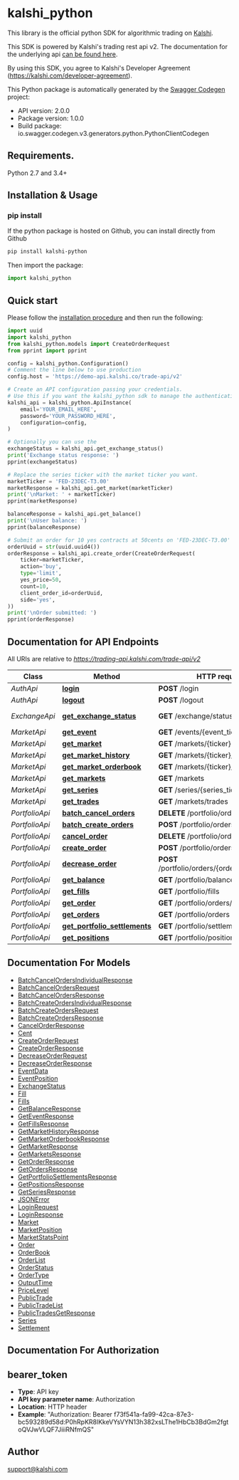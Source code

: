 # kalshi_python

 This library is the official python SDK for algorithmic trading on [Kalshi](https://kalshi.com). 
    
This SDK is powered by Kalshi's trading rest api v2. The documentation for the underlying api [can be found here](https://trading-api.readme.io). 

By using this SDK, you agree to Kalshi's Developer Agreement (https://kalshi.com/developer-agreement).

This Python package is automatically generated by the [Swagger Codegen](https://github.com/swagger-api/swagger-codegen) project:

- API version: 2.0.0
- Package version: 1.0.0
- Build package: io.swagger.codegen.v3.generators.python.PythonClientCodegen

## Requirements.

Python 2.7 and 3.4+

## Installation & Usage

### pip install

If the python package is hosted on Github, you can install directly from Github

```sh
pip install kalshi-python
```

Then import the package:
```python
import kalshi_python 
```

## Quick start

Please follow the [installation procedure](#installation--usage) and then run the following:

```python
import uuid
import kalshi_python
from kalshi_python.models import CreateOrderRequest
from pprint import pprint

config = kalshi_python.Configuration()
# Comment the line below to use production
config.host = 'https://demo-api.kalshi.co/trade-api/v2'

# Create an API configuration passing your credentials.
# Use this if you want the kalshi_python sdk to manage the authentication for your.
kalshi_api = kalshi_python.ApiInstance(
    email='YOUR_EMAIL_HERE',
    password='YOUR_PASSWORD_HERE',
    configuration=config,
)

# Optionally you can use the
exchangeStatus = kalshi_api.get_exchange_status()
print('Exchange status response: ')
pprint(exchangeStatus)

# Replace the series ticker with the market ticker you want.
marketTicker = 'FED-23DEC-T3.00'
marketResponse = kalshi_api.get_market(marketTicker)
print('\nMarket: ' + marketTicker)
pprint(marketResponse)

balanceResponse = kalshi_api.get_balance()
print('\nUser balance: ')
pprint(balanceResponse)

# Submit an order for 10 yes contracts at 50cents on 'FED-23DEC-T3.00'
orderUuid = str(uuid.uuid4())
orderResponse = kalshi_api.create_order(CreateOrderRequest(
    ticker=marketTicker,
    action='buy',
    type='limit',
    yes_price=50,
    count=10,
    client_order_id=orderUuid,
    side='yes',
))
print('\nOrder submitted: ')
pprint(orderResponse)
```

## Documentation for API Endpoints

All URIs are relative to *https://trading-api.kalshi.com/trade-api/v2*

Class | Method | HTTP request | Description
------------ | ------------- | ------------- | -------------
*AuthApi* | [**login**](docs/AuthApi.md#login) | **POST** /login | Login
*AuthApi* | [**logout**](docs/AuthApi.md#logout) | **POST** /logout | Logout
*ExchangeApi* | [**get_exchange_status**](docs/ExchangeApi.md#get_exchange_status) | **GET** /exchange/status | Endpoint for getting the exchange status.
*MarketApi* | [**get_event**](docs/MarketApi.md#get_event) | **GET** /events/{event_ticker} | GetEvent
*MarketApi* | [**get_market**](docs/MarketApi.md#get_market) | **GET** /markets/{ticker} | GetMarket
*MarketApi* | [**get_market_history**](docs/MarketApi.md#get_market_history) | **GET** /markets/{ticker}/history | GetMarketHistory
*MarketApi* | [**get_market_orderbook**](docs/MarketApi.md#get_market_orderbook) | **GET** /markets/{ticker}/orderbook | GetMarketOrderbook
*MarketApi* | [**get_markets**](docs/MarketApi.md#get_markets) | **GET** /markets | GetMarkets
*MarketApi* | [**get_series**](docs/MarketApi.md#get_series) | **GET** /series/{series_ticker} | GetSeries
*MarketApi* | [**get_trades**](docs/MarketApi.md#get_trades) | **GET** /markets/trades | GetTrades
*PortfolioApi* | [**batch_cancel_orders**](docs/PortfolioApi.md#batch_cancel_orders) | **DELETE** /portfolio/orders/batched | BatchCancelOrders
*PortfolioApi* | [**batch_create_orders**](docs/PortfolioApi.md#batch_create_orders) | **POST** /portfolio/orders/batched | BatchCreateOrders
*PortfolioApi* | [**cancel_order**](docs/PortfolioApi.md#cancel_order) | **DELETE** /portfolio/orders/{order_id} | CancelOrder
*PortfolioApi* | [**create_order**](docs/PortfolioApi.md#create_order) | **POST** /portfolio/orders | CreateOrder
*PortfolioApi* | [**decrease_order**](docs/PortfolioApi.md#decrease_order) | **POST** /portfolio/orders/{order_id}/decrease | DecreaseOrder
*PortfolioApi* | [**get_balance**](docs/PortfolioApi.md#get_balance) | **GET** /portfolio/balance | GetBalance
*PortfolioApi* | [**get_fills**](docs/PortfolioApi.md#get_fills) | **GET** /portfolio/fills | GetFills
*PortfolioApi* | [**get_order**](docs/PortfolioApi.md#get_order) | **GET** /portfolio/orders/{order_id} | GetOrder
*PortfolioApi* | [**get_orders**](docs/PortfolioApi.md#get_orders) | **GET** /portfolio/orders | GetOrders
*PortfolioApi* | [**get_portfolio_settlements**](docs/PortfolioApi.md#get_portfolio_settlements) | **GET** /portfolio/settlements | GetPortfolioSettlements
*PortfolioApi* | [**get_positions**](docs/PortfolioApi.md#get_positions) | **GET** /portfolio/positions | GetPositions

## Documentation For Models

 - [BatchCancelOrdersIndividualResponse](docs/BatchCancelOrdersIndividualResponse.md)
 - [BatchCancelOrdersRequest](docs/BatchCancelOrdersRequest.md)
 - [BatchCancelOrdersResponse](docs/BatchCancelOrdersResponse.md)
 - [BatchCreateOrdersIndividualResponse](docs/BatchCreateOrdersIndividualResponse.md)
 - [BatchCreateOrdersRequest](docs/BatchCreateOrdersRequest.md)
 - [BatchCreateOrdersResponse](docs/BatchCreateOrdersResponse.md)
 - [CancelOrderResponse](docs/CancelOrderResponse.md)
 - [Cent](docs/Cent.md)
 - [CreateOrderRequest](docs/CreateOrderRequest.md)
 - [CreateOrderResponse](docs/CreateOrderResponse.md)
 - [DecreaseOrderRequest](docs/DecreaseOrderRequest.md)
 - [DecreaseOrderResponse](docs/DecreaseOrderResponse.md)
 - [EventData](docs/EventData.md)
 - [EventPosition](docs/EventPosition.md)
 - [ExchangeStatus](docs/ExchangeStatus.md)
 - [Fill](docs/Fill.md)
 - [Fills](docs/Fills.md)
 - [GetBalanceResponse](docs/GetBalanceResponse.md)
 - [GetEventResponse](docs/GetEventResponse.md)
 - [GetFillsResponse](docs/GetFillsResponse.md)
 - [GetMarketHistoryResponse](docs/GetMarketHistoryResponse.md)
 - [GetMarketOrderbookResponse](docs/GetMarketOrderbookResponse.md)
 - [GetMarketResponse](docs/GetMarketResponse.md)
 - [GetMarketsResponse](docs/GetMarketsResponse.md)
 - [GetOrderResponse](docs/GetOrderResponse.md)
 - [GetOrdersResponse](docs/GetOrdersResponse.md)
 - [GetPortfolioSettlementsResponse](docs/GetPortfolioSettlementsResponse.md)
 - [GetPositionsResponse](docs/GetPositionsResponse.md)
 - [GetSeriesResponse](docs/GetSeriesResponse.md)
 - [JSONError](docs/JSONError.md)
 - [LoginRequest](docs/LoginRequest.md)
 - [LoginResponse](docs/LoginResponse.md)
 - [Market](docs/Market.md)
 - [MarketPosition](docs/MarketPosition.md)
 - [MarketStatsPoint](docs/MarketStatsPoint.md)
 - [Order](docs/Order.md)
 - [OrderBook](docs/OrderBook.md)
 - [OrderList](docs/OrderList.md)
 - [OrderStatus](docs/OrderStatus.md)
 - [OrderType](docs/OrderType.md)
 - [OutputTime](docs/OutputTime.md)
 - [PriceLevel](docs/PriceLevel.md)
 - [PublicTrade](docs/PublicTrade.md)
 - [PublicTradeList](docs/PublicTradeList.md)
 - [PublicTradesGetResponse](docs/PublicTradesGetResponse.md)
 - [Series](docs/Series.md)
 - [Settlement](docs/Settlement.md)

## Documentation For Authorization

## bearer_token

- **Type**: API key
- **API key parameter name**: Authorization
- **Location**: HTTP header
- **Example**: "Authorization: Bearer f73f541a-fa99-42ca-87e3-bc593289d58d:P0hRpKR8lKkeVYsVYN13h382xsLThe1HbCb3BdGm2fgtoQVJwVLQF7JiiiRNfmQS"


## Author

support@kalshi.com
